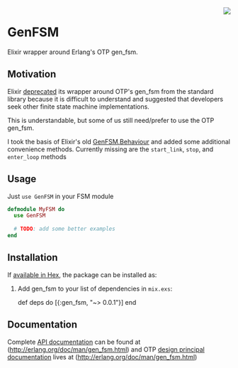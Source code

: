 <img align="right" src="http://i.imgur.com/OEtTdfe.png">

# GenFSM

Elixir wrapper around Erlang's OTP gen_fsm.  


## Motivation

Elixir [deprecated](https://github.com/elixir-lang/elixir/commit/455eb4c4ace81ce60b347558f9419fe3c33d8bf7)
its wrapper around OTP's gen_fsm from the standard library because it is difficult to understand and suggested that
developers seek other finite state machine implementations.  

This is understandable, but some of us still need/prefer to use the OTP gen_fsm.

I took the basis of Elixir's old 
[GenFSM.Behaviour](https://github.com/elixir-lang/elixir/blob/a6f048b3de4a971c15fc8b66397cf2e4597793cb/lib/elixir/lib/gen_fsm/behaviour.ex) 
and added some additional convenience methods.  Currently missing are the `start_link`, `stop`, and `enter_loop` methods

## Usage

Just `use GenFSM` in your FSM module
```elixir
defmodule MyFSM do
  use GenFSM
  
  # TODO: add some better examples
end
```

## Installation

If [available in Hex](https://hex.pm/docs/publish), the package can be installed as:

  1. Add gen_fsm to your list of dependencies in `mix.exs`:

        def deps do
          [{:gen_fsm, "~> 0.0.1"}]
        end

## Documentation

Complete [API documentation](http://erlang.org/doc/man/gen_fsm.html) can be found at 
(http://erlang.org/doc/man/gen_fsm.html)
and OTP [design principal documentation](http://erlang.org/doc/design_principles/fsm.html) 
lives at (http://erlang.org/doc/man/gen_fsm.html)
